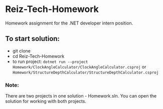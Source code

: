 # Reiz-Tech-Homework
Homework assignment for the .NET developer intern position.

## To start solution:
  - git clone
  - cd Reiz-Tech-Homework
  - to run project: `dotnet run --project Homework/ClockAngleCalculator/ClockAngleCalculator.csproj` or `Homework/StructureDepthCalculator/StructureDepthCalculator.csproj`

### Note:
There are two projects in one solution - Homework.sln.
You can open the solution for working with both projects.
